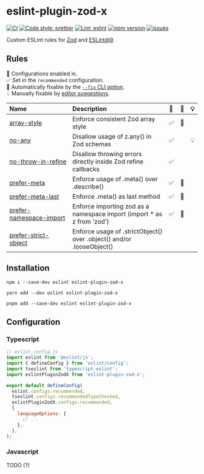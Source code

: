 # eslint-plugin-zod-x

[![CI][CIBadge]][CIURL]
[![Code style: prettier][CodeStyleBadge]][CodeStyleURL]
[![Lint: eslint][lintBadge]][lintURL]
[![npm version][npmVersionBadge]][npmVersionURL]
[![issues][issuesBadge]][issuesURL]

[CIBadge]: https://img.shields.io/github/actions/workflow/status/marcalexiei/eslint-plugin-zod-x/ci.yml?style=for-the-badge&logo=github&event=push&label=CI
[CIURL]: https://github.com/marcalexiei/eslint-plugin-zod-x/actions/workflows/CI.yml/badge.svg
[CodeStyleBadge]: https://img.shields.io/badge/code_style-prettier-ff69b4.svg?style=for-the-badge&logo=prettier
[CodeStyleURL]: https://prettier.io
[npmVersionBadge]: https://img.shields.io/npm/v/eslint-plugin-zod-x.svg?style=for-the-badge&logo=npm
[npmVersionURL]: https://www.npmjs.com/package/eslint-plugin-zod-x
[lintBadge]: https://img.shields.io/badge/lint-eslint-3A33D1?logo=eslint&style=for-the-badge
[lintURL]: https://eslint.org
[issuesBadge]: https://img.shields.io/github/issues/marcalexiei/eslint-plugin-zod-x.svg?style=for-the-badge
[issuesURL]: https://github.com/marcalexiei/eslint-plugin-zod-x/issues

Custom ESLint rules for [Zod](https://github.com/colinhacks/zod) and [ESLint@9](https://eslint.org).

## Rules

<!-- begin auto-generated rules list -->

💼 Configurations enabled in.\
✅ Set in the `recommended` configuration.\
🔧 Automatically fixable by the [`--fix` CLI option](https://eslint.org/docs/user-guide/command-line-interface#--fix).\
💡 Manually fixable by [editor suggestions](https://eslint.org/docs/latest/use/core-concepts#rule-suggestions).

| Name                                                             | Description                                                             | 💼  | 🔧  | 💡  |
| :--------------------------------------------------------------- | :---------------------------------------------------------------------- | :-- | :-- | :-- |
| [array-style](docs/rules/array-style.md)                         | Enforce consistent Zod array style                                      | ✅  | 🔧  |     |
| [no-any](docs/rules/no-any.md)                                   | Disallow usage of z.any() in Zod schemas                                | ✅  |     | 💡  |
| [no-throw-in-refine](docs/rules/no-throw-in-refine.md)           | Disallow throwing errors directly inside Zod refine callbacks           | ✅  |     |     |
| [prefer-meta](docs/rules/prefer-meta.md)                         | Enforce usage of .meta() over .describe()                               | ✅  | 🔧  |     |
| [prefer-meta-last](docs/rules/prefer-meta-last.md)               | Enforce .meta() as last method                                          | ✅  | 🔧  |     |
| [prefer-namespace-import](docs/rules/prefer-namespace-import.md) | Enforce importing zod as a namespace import (import \* as z from 'zod') | ✅  | 🔧  |     |
| [prefer-strict-object](docs/rules/prefer-strict-object.md)       | Enforce usage of .strictObject() over .object() and/or .looseObject()   |     |     |     |

<!-- end auto-generated rules list -->

## Installation

```shell
npm i --save-dev eslint eslint-plugin-zod-x
```

```shell
yarn add --dev eslint eslint-plugin-zod-x
```

```shell
pnpm add --save-dev eslint eslint-plugin-zod-x
```

## Configuration

### Typescript

```js
// eslint.config.js
import eslint from '@eslint/js';
import { defineConfig } from 'eslint/config';
import tseslint from 'typescript-eslint';
import eslintPluginZodX from 'eslint-plugin-zod-x';

export default defineConfig(
  eslint.configs.recommended,
  tseslint.configs.recommendedTypeChecked,
  eslintPluginZodX.configs.recommended,
  {
    languageOptions: {
      // ...
    },
  },
);
```

### Javascript

TODO (?)
